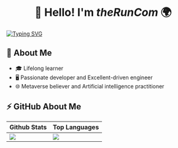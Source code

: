 <h1 align="center">👋 Hello! I'm <i>theRunCom</i> 🌍</h1> 

[![Typing SVG](https://readme-typing-svg.demolab.com?font=Josefin+Sans&weight=600&size=24&pause=1000&color=DF4AF7&center=true&vCenter=true&multiline=true&random=false&width=835&lines=The+unexamined+life+is+not+worth+living%E2%8F%B3+%E2%80%94+Socrates)](https://git.io/typing-svg)

## :book: About Me

- 🎓 Lifelong learner
- 🖥  Passionate developer and Excellent-driven engineer
- 🌐 Metaverse believer and Artificial intelligence practitioner

## ⚡ GitHub About Me

| Github Stats | Top Languages |
| --- | --- |
| <img align="left" src="https://github-readme-stats-git-masterrstaa-rickstaa.vercel.app/api?username=theRunCom&show_icons=true&count_private=true&theme=highcontrast" /> | <img src="https://github-readme-stats-git-masterrstaa-rickstaa.vercel.app/api/top-langs/?username=theRunCom&layout=compact&count_private=true&theme=highcontrast" /> |

